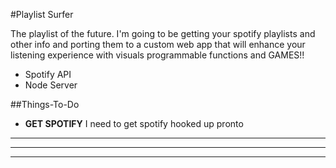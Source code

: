 #Playlist Surfer

The playlist of the future. I'm going to be getting your spotify playlists and other info and porting them to a custom web app that will enhance your listening experience with visuals programmable functions and GAMES!!

  - Spotify API
  - Node Server

##Things-To-Do

  - **GET SPOTIFY** I need to get spotify hooked up pronto


****
****
****

<!--
##Getting started

###Install mongodb (once)

  - `brew install mongodb`
  - `sudo mkdir -p /data/db`
  - `sudo chown -R $(whoami) /data/`


###Install Postman (once)

  - https://www.getpostman.com/
  - this chrome extension allows you to test POST requests to your api endpoints much more easily and quickly than you could by writing JavaScript.
  - you can set headers, write JSON into the request body, and use tabs to track multiple requests at once.

###Install MongoChef (once, optional) -->

  <!-- - http://3t.io/mongochef/download/core/
  - This application allows you to inspect and modify your Mongo databases allowing you to quickly read/add/edit/delete documents(records)
  - Once installed:
    1. Go to `Connect`  `New Connection`
    2. Enter name of database (e.g. *My Localhost DB*)
    3. Enter the values for Server|Port:
       **Server**: `localhost` | **Port**: `27017`
    4. Click `Save Connection`
      (you should see the db available on the left panel)
    5. Click `Connect` on the bottom right to connect and inspect

###Install the build environment (every time)

  - clone this repo with `git clone git@github.com:magentanova/tiy-full-stack.git THE-LOCAL-FOLDER-YOU-WANT-TO-CREATE`
  - disconnect from my remote repo and point to your own (see [Publishing](#publishing))
  - `cd` into the local folder
  - `npm run init-dev`


##Workflow

  - run the database with `mongod`.
    - if your console output ends with something like "waiting for connections on port XXXXX", then your database is listening for queries. you're good to go.
    - if your connection was refused, the database may already be running. you can leave it alone, or, to be sure, you can kill all running mongo processes with `kill $(pgrep mongo)`, and then run `mongod` again.

  - `npm run go`
    - as described in [tiy-starter-kit](https://github.com/magentanova/tiy-starter-kit), this will both run your local server and set up file watchers that will auto-transpile changes to files in `./src` into files in `./dist`
    - additional actions taken here in tiy-full-stack include connecting your server to the database, which is why you have to start up the database before starting up the server


##Publishing

  - disconnect your local repo from this one with `git remote remove origin`
  - `hub create YOUR-APP-NAME` -- this will simultaneously (1) create you a remote repo with the given name and (2) create a local reference connecting the directory you're in to the remote you just created
  - delete this README from your project. write your own if you have time.
  - add, commit and push per usual


##Deploying

The easiest thing to do is deploy to heroku. Once you have an account and you've installed the heroku command line tools, simply run:

  - `heroku create YOUR-APP-NAME`
  - `heroku addons:create mongolab` (this prompts heroku to create an instance of mongodb for your app and run it before starting your server.)
  - `git push heroku master`

Have fun! -->

